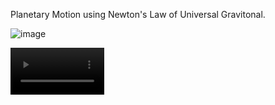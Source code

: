 Planetary Motion using Newton's Law of Universal Gravitonal. 

![image](https://github.com/user-attachments/assets/07af73ea-754a-4a35-807d-e67b0cbdb950)

<video src='https://github.com/user-attachments/assets/279520c7-3690-4ac8-a8a6-f02a0de5c757' width=150/>
